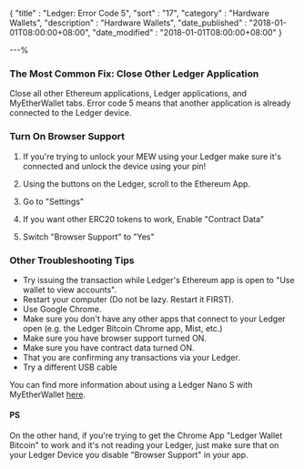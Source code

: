 {
"title" : "Ledger: Error Code 5",
"sort" : "17",
"category" : "Hardware Wallets",
"description" : "Hardware Wallets",
"date_published" : "2018-01-01T08:00:00+08:00",
"date_modified" : "2018-01-01T08:00:00+08:00"
}

---%


### The Most Common Fix: Close Other Ledger Application

Close all other Ethereum applications, Ledger applications, and MyEtherWallet tabs. Error code 5 means that another application is already connected to the Ledger device.


### Turn On Browser Support

1. If you're trying to unlock your MEW using your Ledger make sure it's connected and unlock the device using your pin!

2. Using the buttons on the Ledger, scroll to the Ethereum App.

3. Go to "Settings"

4. If you want other ERC20 tokens to work, Enable "Contract Data"

5. Switch "Browser Support" to "Yes"

### Other Troubleshooting Tips

*   Try issuing the transaction while Ledger's Ethereum app is open to "Use wallet to view accounts".
*   Restart your computer (Do not be lazy. Restart it FIRST).
*   Use Google Chrome.
*   Make sure you don't have any other apps that connect to your Ledger open (e.g. the Ledger Bitcoin Chrome app, Mist, etc.)
*   Make sure you have browser support turned ON.
*   Make sure you have contract data turned ON.
*   That you are confirming any transactions via your Ledger.
*   Try a different USB cable

You can find more information about using a Ledger Nano S with MyEtherWallet [here](https://ledger.zendesk.com/hc/en-us/articles/115005200009-How-to-use-MyEtherWallet-with-Ledger).


#### PS

On the other hand, if you're trying to get the Chrome App "Ledger Wallet Bitcoin" to work and it's not reading your Ledger, just make sure that on your Ledger Device you disable "Browser Support" in your app.
